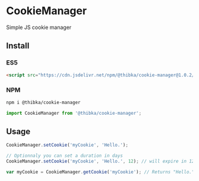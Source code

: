 # CookieManager
Simple JS cookie manager

## Install
### ES5
```html
<script src="https://cdn.jsdelivr.net/npm/@thibka/cookie-manager@1.0.2/cookie-manager.es5.min.js"></script>
```
### NPM
```bash
npm i @thibka/cookie-manager
```
```javascript
import CookieManager from '@thibka/cookie-manager';
```

## Usage
```javascript
CookieManager.setCookie('myCookie', 'Hello.');

// Optionnaly you can set a duration in days
CookieManager.setCookie('myCookie', 'Hello.', 12); // will expire in 12 days

var myCookie = CookieManager.getCookie('myCookie'); // Returns "Hello."
```